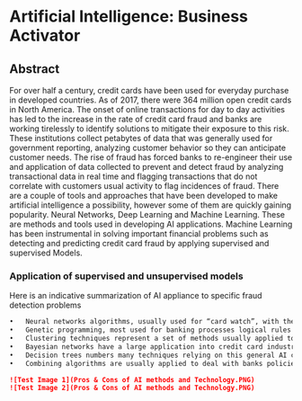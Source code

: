 # Artificial Intelligence: Business Activator

## Abstract

For over half a century, credit cards have been used for everyday purchase in developed countries. As of 2017,  there were 364 million open credit cards in North America. The onset of online transactions for day to day activities has led to the increase in the rate of credit card fraud and banks are working tirelessly to identify solutions to mitigate their exposure to this risk. These institutions collect petabytes of data that was generally used for government reporting, analyzing customer behavior so they can anticipate customer needs. The rise of fraud has forced banks to re-engineer their use and application of data collected to prevent and detect fraud by analyzing transactional data in real time and flagging transactions that do not correlate with customers usual activity to flag incidences of fraud. 
There are a couple of tools and approaches that have been developed to make artificial intelligence a possibility, however some of them are quickly gaining popularity. Neural Networks, Deep Learning and Machine Learning. These are methods and tools used in developing AI applications. Machine Learning has been instrumental in solving important financial problems such as detecting and predicting credit card fraud by applying supervised and supervised Models.


### Application of supervised and unsupervised models

Here is an indicative summarization of AI appliance to specific fraud detection problems 
```markdown
•	Neural networks algorithms, usually used for “card watch”, with the end-scope to learn credit card usage behavior. 
•	Genetic programming, most used for banking processes logical rules and customer scoring
•	Clustering techniques represent a set of methods usually applied to perform peer group analysis and breakpoint analysis
•	Bayesian networks have a large application into credit card industry, especially to monitor back-propagation of errors. Combined with Neural Classifiers contribute significantly to reduce “miss-detections” of card fraudulent behavior.
•	Decision trees numbers many techniques relying on this general AI concept. Usually combined with data mining techniques is mostly used to detect and isolate fraudulent operations in the payment system.
•	Combining algorithms are usually applied to deal with banks policies and rules. They cover topics like: diagnostic recommendation engines; diagnostic resolution strategies; probabilistic expectations; best match problems, negative perceptions selection, density selection algorithms. 
```
```markdown
![Test Image 1](Pros & Cons of AI methods and Technology.PNG)
![Test Image 2](Pros & Cons of AI methods and Technology.PNG)
```
